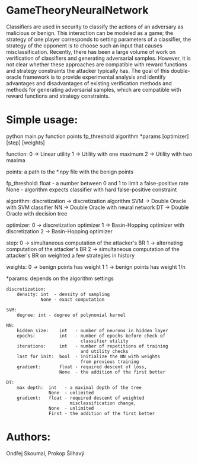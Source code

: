 # GameTheoryNeuralNetwork

Classifiers are used in security to classify the actions of an adversary as malicious or benign. This interaction can be modeled as a game; the strategy of one player corresponds to setting parameters of a classifier, the strategy of the opponent is to choose such an input that causes misclassification. Recently, there has been a large volume of work on verification of classifiers and generating adversarial samples. However, it is not clear whether these approaches are compatible with reward functions and strategy constraints the attacker typically has. The goal of this double-oracle framework is to provide experimental analysis and identify advantages and disadvantages of existing verification methods and methods for generating adversarial samples, which are compatible with reward functions and strategy constraints.

# Simple usage:
    
python main.py function points fp_threshold algorithm *params
        [optimizer] [step] [weights]

function:       0 -> Linear utility
                1 -> Utility with one maximum
                2 -> Utility with two maxima
            
points:         a path to the *.npy file with the benign points

fp_threshold:   float - a number between 0 and 1 to limit
                        a false-positive rate
                None  - algorithm expects classifier
                        with hard false-positive constraint
                
algorithm:      discretization -> discretization algorithm
                SVM            -> Double Oracle with SVM classifier
                NN             -> Double Oracle with neural network
                DT             -> Double Oracle with decision tree

optimizer:      0 -> discretization optimizer
                1 -> Basin-Hopping optimizer with discretization
                2 -> Basin-Hopping optimizer
                
step:           0 -> simultaneous computation of the attacker's BR
                1 -> alternating computation of the attacker's BR
                2 -> simultaneous computation of the attacker's BR
                        on weighted a few strategies in history
                
weights:        0 -> benign points has weight 1
                1 -> benign points has weight 1/n
                
                
                
*params:        depends on the algorithm settings

    discretization:
        density: int  - density of sampling
                 None - exact computation
        
    SVM:
        degree: int - degree of polynomial kernel
        
    NN:
        hidden_size:    int   - number of neurons in hidden layer
        epochs:         int   - number of epochs before check of
                                classifier utility
        iterations:     int   - number of repetitions of training
                                and utility checks
        last for init:  bool  - initialize the NN with weights
                                from previous training
        gradient:       float - required descent of loss,
                        None  - the addition of the first better
        
    DT:
        max depth:  int   - a maximal depth of the tree
                    None  - unlimited
        gradient:   float - required descent of weighted
                            misclassification change,
                    None  - unlimited
                    First - the addition of the first better
                   
# Authors:

Ondřej Skoumal, Prokop Šilhavý

